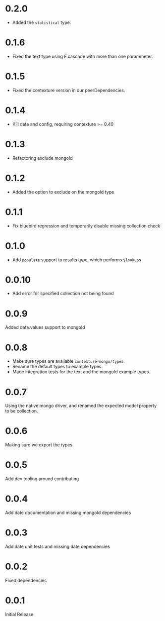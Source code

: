 ﻿# 0.2.0
- Added the `statistical` type.

# 0.1.6
- Fixed the text type using F.cascade with more than one parammeter.

# 0.1.5
- Fixed the contexture version in our peerDependencies.

# 0.1.4
- Kill data and config, requiring contexture >= 0.40

# 0.1.3
- Refactoring exclude mongoId

# 0.1.2
- Added the option to exclude on the mongoId type

# 0.1.1
- Fix bluebird regression and temporarily disable missing collection check

# 0.1.0
- Add `populate` support to results type, which performs `$lookup`s

# 0.0.10
- Add error for specified collection not being found

# 0.0.9
Added data.values support to mongoId

# 0.0.8
- Make sure types are available `contexture-mongo/types`.
- Rename the default types to example types.
- Made integration tests for the text and the mongoId example types.

# 0.0.7
Using the native mongo driver, and renamed the expected model property
to be collection.

# 0.0.6
Making sure we export the types.

# 0.0.5
Add dev tooling around contributing

# 0.0.4
Add date documentation and missing mongoId dependencies

# 0.0.3
Add date unit tests and missing date dependencies

# 0.0.2
Fixed dependencies

# 0.0.1
Initial Release
